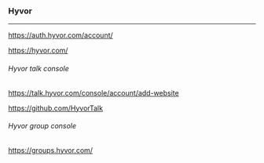 ### Hyvor
---

https://auth.hyvor.com/account/

https://hyvor.com/

###### Hyvor talk console
https://talk.hyvor.com/console/account/add-website

https://github.com/HyvorTalk



###### Hyvor group console
https://groups.hyvor.com/



```
```

```
```

```
```

